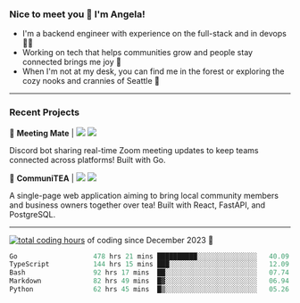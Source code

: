 ### Nice to meet you 👋 I'm Angela!

- I'm a backend engineer with experience on the full-stack and in devops 👩‍💻
- Working on tech that helps communities grow and people stay connected brings me joy 🤝
- When I'm not at my desk, you can find me in the forest or exploring the cozy nooks and crannies of Seattle 🧋

---

### Recent Projects

👾 **Meeting Mate** | [![](https://img.shields.io/badge/Code-violet.svg?style=flat-square)](https://github.com/angelajfisher/meeting-mate) [![](https://img.shields.io/badge/Site-violet.svg?style=flat-square)](https://angelajfisher.com/projects/meeting-mate)

Discord bot sharing real-time Zoom meeting updates to keep teams connected across platforms! Built with Go.

🍵 **CommuniTEA** | [![](https://img.shields.io/badge/Code-green.svg?style=flat-square)](https://gitlab.com/angelajfisher/communiTEA) [![](https://img.shields.io/badge/Demo-green.svg?style=flat-square)](https://angelajfisher.gitlab.io/communiTEA/)

A single-page web application aiming to bring local community members and business owners together over tea!  Built with React, FastAPI, and PostgreSQL.

---

<a href="https://wakatime.com/@018c1e94-8745-411f-aea1-f33be044d952"><img src="https://wakatime.com/badge/user/018c1e94-8745-411f-aea1-f33be044d952.svg?style=flat-square" alt="total coding hours" /></a> of coding since December 2023 🌊<br>
<!--START_SECTION:waka-->

```go
Go                   478 hrs 21 mins ██████████░░░░░░░░░░░░░░░   40.09 %
TypeScript           144 hrs 15 mins ███░░░░░░░░░░░░░░░░░░░░░░   12.09 %
Bash                 92 hrs 17 mins  ██░░░░░░░░░░░░░░░░░░░░░░░   07.74 %
Markdown             82 hrs 49 mins  █▓░░░░░░░░░░░░░░░░░░░░░░░   06.94 %
Python               62 hrs 45 mins  █▒░░░░░░░░░░░░░░░░░░░░░░░   05.26 %
```

<!--END_SECTION:waka--> 
